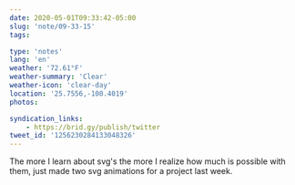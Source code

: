 ```yaml
---
date: 2020-05-01T09:33:42-05:00
slug: 'note/09-33-15'
tags:

type: 'notes'
lang: 'en'
weather: '72.61°F'
weather-summary: 'Clear'
weather-icon: 'clear-day'
location: '25.7556,-100.4019'
photos:

syndication_links:
    - https://brid.gy/publish/twitter
tweet_id: '1256230284133048326'
---
```

The more I learn about svg's the more I realize how much is possible with them, just made two svg animations for a project last week. 